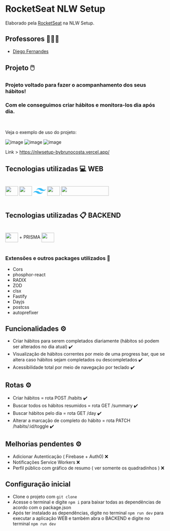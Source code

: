 # RocketSeat NLW Setup

Elaborado pela  [RocketSeat](https://www.rocketseat.com.br/) na NLW Setup.

## Professores 👨🏽‍🏫
- [Diego Fernandes](https://www.linkedin.com/in/diego-schell-fernandes/)

## Projeto 🖱️

<h3>Projeto voltado para fazer o acompanhamento dos seus hábitos!</h3>
<h3>Com ele conseguimos criar hábitos e monitora-los dia após dia.</h3>
</br>

Veja o exemplo de uso do projeto: 

![image](https://user-images.githubusercontent.com/69023428/214587267-c7cdb1cb-4eb6-4eeb-8d48-9b9f924ef6c5.png)
![image](https://user-images.githubusercontent.com/69023428/214587327-af8ab1ec-5794-405b-b625-5f57ad460bba.png)
![image](https://user-images.githubusercontent.com/69023428/214587469-8bcb003f-a58a-47bc-b134-d42ba7be3e3a.png)

Link > https://nlwsetup-bybrunocosta.vercel.app/

## Tecnologias utilizadas 💻 WEB
<div style="display: inline_block"><br>
 <img align="center" height="30" width="40" src="https://cdn.jsdelivr.net/gh/devicons/devicon/icons/react/react-original.svg" />
 <img align="center" height="30" width="40" src="https://cdn.jsdelivr.net/gh/devicons/devicon/icons/typescript/typescript-original.svg" />
 <img align="center" height="30" width="40" src="https://raw.githubusercontent.com/devicons/devicon/master/icons/tailwindcss/tailwindcss-plain.svg">
 <img align="center" height="30" width="40" src="https://user-images.githubusercontent.com/69023428/173976855-1ea3994f-570c-49a5-bd43-67b746fd239a.png" /> 
 <img align="center" height="30" width="150" src="https://user-images.githubusercontent.com/69023428/173977057-570c0120-b8b6-4a58-840a-abb0ab85edfd.png" />
</div>

</br>

## Tecnologias utilizadas 📋 BACKEND
<div style="display: inline_block"><br>
 <img align="center" height="30" width="40" src="https://cdn.jsdelivr.net/gh/devicons/devicon/icons/sqlite/sqlite-original.svg" /> + PRISMA
 <img align="center" height="30" width="40" src="https://cdn.jsdelivr.net/gh/devicons/devicon/icons/typescript/typescript-original.svg" />
</div>

</br>

### Extensões e outros packages utilizados 🔧
- Cors
- phosphor-react
- RADIX
- ZOD
- clsx
- Fastify
- Dayjs
- postcss
- autoprefixer

## Funcionalidades ⚙️
- Criar hábitos para serem completados diariamente (hábitos só podem ser alterados no dia atual) ✔️
- Visualização de hábitos correntes por meio de uma progress bar, que se altera caso hábitos sejam completados ou descompletados ✔️
- Acessibilidade total por meio de navegação por teclado ✔️

## Rotas ⚙️
- Criar hábitos = rota POST /habits ✔️
- Buscar todos os hábitos resumidos = rota GET /summary ✔️
- Buscar hábitos pelo dia = rota GET /day ✔️
- Alterar a marcação de completo do hábito = rota PATCH /habits/:id/toggle ✔️

## Melhorias pendentes ⚙️ 
- Adicionar Autenticação ( Firebase + Auth0) ❌
- Notificações Service Workers ❌
- Perfil público com gráfico de resumo ( ver somente os quadradinhos ) ❌

## Configuração inicial
- Clone o projeto com ```git clone```
- Acesse o terminal e digite ```npm i``` para baixar todas as dependências de acordo com o package.json
- Após ter instalado as dependências, digite no terminal ```npm run dev``` para executar a aplicação WEB e também abra o BACKEND e digite no terminal ```npm run dev```
